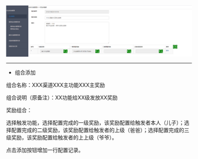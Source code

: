 ![](/assets/Q5.png)

---

* 组合添加

组合名称：XXX渠道XXX主功能XXX主奖励

组合说明（原备注）：XX功能给XX级发放XX奖励

奖励组合：

选择触发功能，选择配置完成的一级奖励，该奖励配置给触发者本人（儿子）；选择配置完成的二级奖励，该奖励配置给触发者的上级（爸爸）；选择配置完成的三级奖励，该奖励配置给触发者的上上级（爷爷）。  

点击添加按钮增加一行配置记录。

